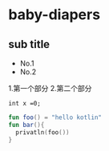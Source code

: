 # baby-diapers
## sub title
* No.1
* No.2

1.第一个部分
2.第二个部分

`int x =0;`

```kotlin
fun foo() = "hello kotlin"
fun bar(){
  privatln(foo())
}

  
